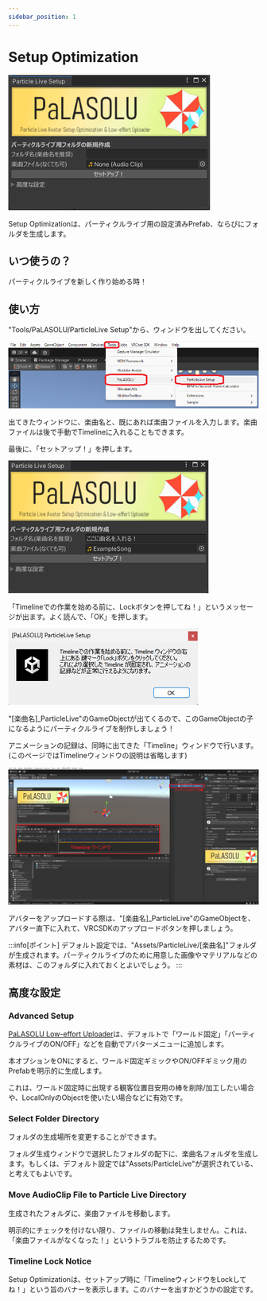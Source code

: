 ```yaml
---
sidebar_position: 1
---
```


# Setup Optimization

![Setup Optimization](../img/PaLASOLU_ParticleLiveSetup.png)

Setup Optimizationは、パーティクルライブ用の設定済みPrefab、ならびにフォルダを生成します。

## いつ使うの？
パーティクルライブを新しく作り始める時！

## 使い方
"Tools/PaLASOLU/ParticleLive Setup"から、ウィンドウを出してください。

![ParticleLive Setupを開く](../img/PaLASOLU_PLS_Open.png)

出てきたウィンドウに、楽曲名と、既にあれば楽曲ファイルを入力します。楽曲ファイルは後で手動でTimelineに入れることもできます。

最後に、「セットアップ！」を押します。

![ParticleLive Setupを設定する](../img/PaLASOLU_PLS_Setup.png)

「Timelineでの作業を始める前に、Lockボタンを押してね！」というメッセージが出ます。よく読んで、「OK」を押します。

![Timelineでの作業を始める前に](../img/TimelineLockNotice.png)

"[楽曲名]_ParticleLive"のGameObjectが出てくるので、このGameObjectの子になるようにパーティクルライブを制作しましょう！

アニメーションの記録は、同時に出てきた「Timeline」ウィンドウで行います。(このページではTimelineウィンドウの説明は省略します)

![セットアップ完了時のUnity画面の例](../img/PaLASOLU_Unity.png)

アバターをアップロードする際は、"[楽曲名]_ParticleLive"のGameObjectを、アバター直下に入れて、VRCSDKのアップロードボタンを押しましょう。

:::info[ポイント]
デフォルト設定では、"Assets/ParticleLive/[楽曲名]"フォルダが生成されます。パーティクルライブのために用意した画像やマテリアルなどの素材は、このフォルダに入れておくとよいでしょう。
:::

## 高度な設定

### Advanced Setup

[PaLASOLU Low-effort Uploader](LoweffortUploader)は、デフォルトで「ワールド固定」「パーティクルライブのON/OFF」などを自動でアバターメニューに追加します。

本オプションをONにすると、ワールド固定ギミックやON/OFFギミック用のPrefabを明示的に生成します。

これは、ワールド固定時に出現する観客位置目安用の棒を削除/加工したい場合や、LocalOnlyのObjectを使いたい場合などに有効です。

### Select Folder Directory

フォルダの生成場所を変更することができます。

フォルダ生成ウィンドウで選択したフォルダの配下に、楽曲名フォルダを生成します。もしくは、デフォルト設定では"Assets/ParticleLive"が選択されている、と考えてもよいです。

### Move AudioClip File to Particle Live Directory

生成されたフォルダに、楽曲ファイルを移動します。

明示的にチェックを付けない限り、ファイルの移動は発生しません。これは、「楽曲ファイルがなくなった！」というトラブルを防止するためです。

### Timeline Lock Notice

Setup Optimizationは、セットアップ時に「TimelineウィンドウをLockしてね！」という旨のバナーを表示します。このバナーを出すかどうかの設定です。
